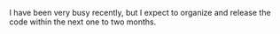 I have been very busy recently, but I expect to organize and release the code within the next one to two months.

